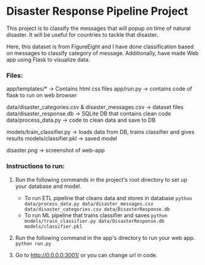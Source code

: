 # Disaster Response Pipeline Project
This project is to classify the messages that will popup on time of natural disaster. It will be useful for countries to tackle that disaster.

Here, this dataset is from FigureEight and I have done classification based on messages to classify category of message. Additionally, have made Web app using Flask to visualize data.

### Files:
app/templates/* -> Contains html css files
app/run.py -> contains code of flask to run on web browser

data/disaster_categories.csv & disaster_messages.csv -> dataset files
data/disaster_response.db -> SQLite DB that contains clean code
data/process_data.py -> code to clean data and save to DB

models/train_classifier.py -> loads data from DB, trains classifier and gives results
models/classifier.pkl -> saved model

disaster.png -> screenshot of web-app

### Instructions to run:
1. Run the following commands in the project's root directory to set up your database and model.

    - To run ETL pipeline that cleans data and stores in database
        `python data/process_data.py data/disaster_messages.csv data/disaster_categories.csv data/DisasterResponse.db`
    - To run ML pipeline that trains classifier and saves
        `python models/train_classifier.py data/DisasterResponse.db models/classifier.pkl`

2. Run the following command in the app's directory to run your web app.
    `python run.py`

3. Go to http://0.0.0.0:3001/ or you can change url in code.

